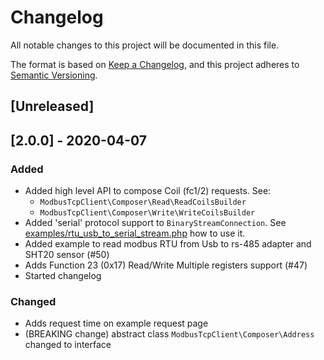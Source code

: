 # Changelog
All notable changes to this project will be documented in this file.

The format is based on [Keep a Changelog](https://keepachangelog.com/en/1.0.0/),
and this project adheres to [Semantic Versioning](https://semver.org/spec/v2.0.0.html).

## [Unreleased]


## [2.0.0] - 2020-04-07

### Added

* Added high level API to compose Coil (fc1/2) requests. See:
    * `ModbusTcpClient\Composer\Read\ReadCoilsBuilder` 
    * `ModbusTcpClient\Composer\Write\WriteCoilsBuilder` 
* Added 'serial' protocol support to `BinaryStreamConnection`. See [examples/rtu_usb_to_serial_stream.php](examples/rtu_usb_to_serial_stream.php) how to use it.
* Added example to read modbus RTU from Usb to rs-485 adapter and SHT20 sensor (#50)
* Adds Function 23 (0x17) Read/Write Multiple registers support (#47)
* Started changelog

### Changed

* Adds request time on example request page
* (BREAKING change) abstract class `ModbusTcpClient\Composer\Address` changed to interface
